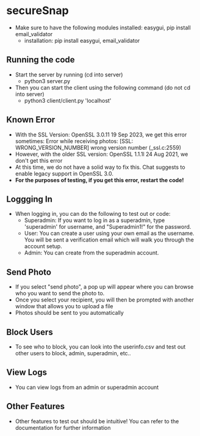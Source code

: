 # secureSnap
- Make sure to have the following modules installed: easygui, pip install email_validator
    - installation: pip install easygui, email_validator

## Running the code
- Start the server by running (cd into server)
    -  python3 server.py <port>
- Then you can start the client using the following command (do not cd into server)
    - python3 client/client.py 'localhost' <port>

## Known Error
- With the SSL Version: OpenSSL 3.0.11 19 Sep 2023, we get this error sometimes: Error while receiving photos: [SSL: WRONG_VERSION_NUMBER] wrong version number (_ssl.c:2559)
- However, with the older SSL version: OpenSSL 1.1.1l 24 Aug 2021, we don't get this error
- At this time, we do not have a solid way to fix this. Chat suggests to enable legacy support in OpenSSL 3.0. 
- **For the purposes of testing, if you get this error, restart the code!** 

## Loggging In
- When logging in, you can do the following to test out or code:
    - Superadmin: If you want to log in as a superadmin, type 'superadmin' for username, and "Superadmin1!" for the password. 
    - User: You can create a user using your own email as the username. You will be sent a verification email which will walk you through the account setup.
    - Admin: You can create from the superadmin account. 

## Send Photo
- If you select "send photo", a pop up will appear where you can browse who you want to send the photo to. 
- Once you select your recipient, you will then be prompted with another window that allows you to upload a file
- Photos should be sent to you automatically

## Block Users
- To see who to block, you can look into the userinfo.csv and test out other users to block, admin, superadmin, etc..

## View Logs
- You can view logs from an admin or superadmin account

## Other Features
- Other features to test out should be intuitive! You can refer to the documentation for further information 